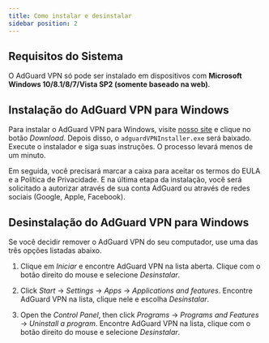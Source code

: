```yaml
---
title: Como instalar e desinstalar
sidebar position: 2
---
```



## Requisitos do Sistema

O AdGuard VPN só pode ser instalado em dispositivos com **Microsoft Windows 10/8.1/8/7/Vista SP2 (somente baseado na web)**.


## Instalação do AdGuard VPN para Windows

Para instalar o AdGuard VPN para Windows, visite [nosso site](https://adguard-vpn.com/en/welcome.html) e clique no botão *Download*. Depois disso, o `adguardVPNInstaller.exe` será baixado. Execute o instalador e siga suas instruções. O processo levará menos de um minuto.

Em seguida, você precisará marcar a caixa para aceitar os termos do EULA e a Política de Privacidade. E na última etapa da instalação, você será solicitado a autorizar através de sua conta AdGuard ou através de redes sociais (Google, Apple, Facebook).


## Desinstalação do AdGuard VPN para Windows

Se você decidir remover o AdGuard VPN do seu computador, use uma das três opções listadas abaixo.

1. Clique em *Iniciar* e encontre AdGuard VPN na lista aberta. Clique com o botão direito do mouse e selecione *Desinstalar*.

2. Click *Start* → *Settings* → *Apps* → *Applications and features*. Encontre AdGuard VPN na lista, clique nele e escolha *Desinstalar*.

3. Open the *Control Panel*, then click *Programs* → *Programs and Features* → *Uninstall a program*. Encontre AdGuard VPN na lista, clique com o botão direito do mouse e selecione *Desinstalar*.